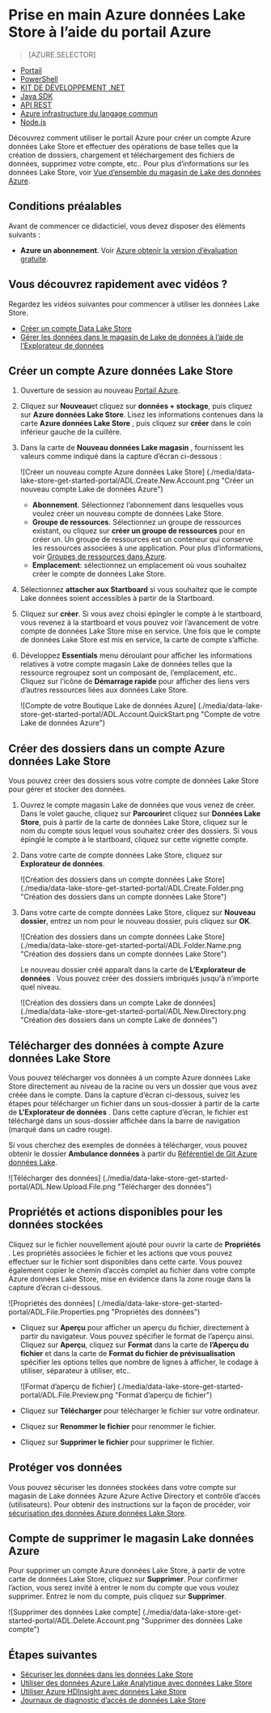 <properties 
   pageTitle="Prise en main données Lake Store | Azure" 
   description="Utiliser le portail pour créer un compte Data Lake Store et effectuer les opérations de base du magasin de données Lake" 
   services="data-lake-store" 
   documentationCenter="" 
   authors="nitinme" 
   manager="jhubbard" 
   editor="cgronlun"/>
 
<tags
   ms.service="data-lake-store"
   ms.devlang="na"
   ms.topic="hero-article"
   ms.tgt_pltfrm="na"
   ms.workload="big-data" 
   ms.date="09/13/2016"
   ms.author="nitinme"/>

# <a name="get-started-with-azure-data-lake-store-using-the-azure-portal"></a>Prise en main Azure données Lake Store à l’aide du portail Azure

> [AZURE.SELECTOR]
- [Portail](data-lake-store-get-started-portal.md)
- [PowerShell](data-lake-store-get-started-powershell.md)
- [KIT DE DÉVELOPPEMENT .NET](data-lake-store-get-started-net-sdk.md)
- [Java SDK](data-lake-store-get-started-java-sdk.md)
- [API REST](data-lake-store-get-started-rest-api.md)
- [Azure infrastructure du langage commun](data-lake-store-get-started-cli.md)
- [Node.js](data-lake-store-manage-use-nodejs.md)

Découvrez comment utiliser le portail Azure pour créer un compte Azure données Lake Store et effectuer des opérations de base telles que la création de dossiers, chargement et téléchargement des fichiers de données, supprimez votre compte, etc.. Pour plus d’informations sur les données Lake Store, voir [Vue d’ensemble du magasin de Lake des données Azure](data-lake-store-overview.md).

## <a name="prerequisites"></a>Conditions préalables

Avant de commencer ce didacticiel, vous devez disposer des éléments suivants :

- **Azure un abonnement**. Voir [Azure obtenir la version d’évaluation gratuite](https://azure.microsoft.com/pricing/free-trial/).

## <a name="do-you-learn-fast-with-videos"></a>Vous découvrez rapidement avec vidéos ?

Regardez les vidéos suivantes pour commencer à utiliser les données Lake Store.

* [Créer un compte Data Lake Store](https://mix.office.com/watch/1k1cycy4l4gen)
* [Gérer les données dans le magasin de Lake de données à l’aide de l’Explorateur de données](https://mix.office.com/watch/icletrxrh6pc)

## <a name="create-an-azure-data-lake-store-account"></a>Créer un compte Azure données Lake Store

1. Ouverture de session au nouveau [Portail Azure](https://portal.azure.com).

2. Cliquez sur **Nouveau**et cliquez sur **données + stockage**, puis cliquez sur **Azure données Lake Store**. Lisez les informations contenues dans la carte **Azure données Lake Store** , puis cliquez sur **créer** dans le coin inférieur gauche de la cuillère.

3. Dans la carte de **Nouveau données Lake magasin** , fournissent les valeurs comme indiqué dans la capture d’écran ci-dessous :

    ![Créer un nouveau compte Azure données Lake Store] (./media/data-lake-store-get-started-portal/ADL.Create.New.Account.png "Créer un nouveau compte Lake de données Azure")

    - **Abonnement**. Sélectionnez l’abonnement dans lesquelles vous voulez créer un nouveau compte de données Lake Store.
    - **Groupe de ressources**. Sélectionnez un groupe de ressources existant, ou cliquez sur **créer un groupe de ressources** pour en créer un. Un groupe de ressources est un conteneur qui conserve les ressources associées à une application. Pour plus d’informations, voir [Groupes de ressources dans Azure](azure-resource-manager/resource-group-overview.md#resource-groups).
    - **Emplacement**: sélectionnez un emplacement où vous souhaitez créer le compte de données Lake Store.

4. Sélectionnez **attacher aux Startboard** si vous souhaitez que le compte Lake données soient accessibles à partir de la Startboard.

5. Cliquez sur **créer**. Si vous avez choisi épingler le compte à le startboard, vous revenez à la startboard et vous pouvez voir l’avancement de votre compte de données Lake Store mise en service. Une fois que le compte de données Lake Store est mis en service, la carte de compte s’affiche.

6. Développez **Essentials** menu déroulant pour afficher les informations relatives à votre compte magasin Lake de données telles que la ressource regroupez sont un composant de, l’emplacement, etc.. Cliquez sur l’icône de **Démarrage rapide** pour afficher des liens vers d’autres ressources liées aux données Lake Store.

    ![Compte de votre Boutique Lake de données Azure] (./media/data-lake-store-get-started-portal/ADL.Account.QuickStart.png "Compte de votre Lake de données Azure")

## <a name="createfolder"></a>Créer des dossiers dans un compte Azure données Lake Store

Vous pouvez créer des dossiers sous votre compte de données Lake Store pour gérer et stocker des données.

1. Ouvrez le compte magasin Lake de données que vous venez de créer. Dans le volet gauche, cliquez sur **Parcourir**et cliquez sur **Données Lake Store**, puis à partir de la carte de données Lake Store, cliquez sur le nom du compte sous lequel vous souhaitez créer des dossiers. Si vous épinglé le compte à le startboard, cliquez sur cette vignette compte.

2. Dans votre carte de compte données Lake Store, cliquez sur **Explorateur de données**.

    ![Création des dossiers dans un compte données Lake Store] (./media/data-lake-store-get-started-portal/ADL.Create.Folder.png "Création des dossiers dans un compte données Lake Store")

3. Dans votre carte de compte données Lake Store, cliquez sur **Nouveau dossier**, entrez un nom pour le nouveau dossier, puis cliquez sur **OK**.
    
    ![Création des dossiers dans un compte données Lake Store] (./media/data-lake-store-get-started-portal/ADL.Folder.Name.png "Création des dossiers dans un compte données Lake Store")
    
    Le nouveau dossier créé apparaît dans la carte de **L’Explorateur de données** . Vous pouvez créer des dossiers imbriqués jusqu'à n’importe quel niveau.

    ![Création des dossiers dans un compte Lake de données] (./media/data-lake-store-get-started-portal/ADL.New.Directory.png "Création des dossiers dans un compte Lake de données")


## <a name="uploaddata"></a>Télécharger des données à compte Azure données Lake Store

Vous pouvez télécharger vos données à un compte Azure données Lake Store directement au niveau de la racine ou vers un dossier que vous avez créée dans le compte. Dans la capture d’écran ci-dessous, suivez les étapes pour télécharger un fichier dans un sous-dossier à partir de la carte de **L’Explorateur de données** . Dans cette capture d’écran, le fichier est téléchargé dans un sous-dossier affichée dans la barre de navigation (marqué dans un cadre rouge).

Si vous cherchez des exemples de données à télécharger, vous pouvez obtenir le dossier **Ambulance données** à partir du [Référentiel de Git Azure données Lake](https://github.com/MicrosoftBigData/usql/tree/master/Examples/Samples/Data/AmbulanceData).

![Télécharger des données] (./media/data-lake-store-get-started-portal/ADL.New.Upload.File.png "Télécharger des données")


## <a name="properties"></a>Propriétés et actions disponibles pour les données stockées

Cliquez sur le fichier nouvellement ajouté pour ouvrir la carte de **Propriétés** . Les propriétés associées le fichier et les actions que vous pouvez effectuer sur le fichier sont disponibles dans cette carte. Vous pouvez également copier le chemin d’accès complet au fichier dans votre compte Azure données Lake Store, mise en évidence dans la zone rouge dans la capture d’écran ci-dessous.

![Propriétés des données] (./media/data-lake-store-get-started-portal/ADL.File.Properties.png "Propriétés des données")

* Cliquez sur **Aperçu** pour afficher un aperçu du fichier, directement à partir du navigateur. Vous pouvez spécifier le format de l’aperçu ainsi. Cliquez sur **Aperçu**, cliquez sur **Format** dans la carte de **l’Aperçu du fichier** et dans la carte de **Format du fichier de prévisualisation** spécifier les options telles que nombre de lignes à afficher, le codage à utiliser, séparateur à utiliser, etc..

  ![Format d’aperçu de fichier] (./media/data-lake-store-get-started-portal/ADL.File.Preview.png "Format d’aperçu de fichier")

* Cliquez sur **Télécharger** pour télécharger le fichier sur votre ordinateur.

* Cliquez sur **Renommer le fichier** pour renommer le fichier.

* Cliquez sur **Supprimer le fichier** pour supprimer le fichier.


## <a name="secure-your-data"></a>Protéger vos données

Vous pouvez sécuriser les données stockées dans votre compte sur magasin de Lake données Azure Azure Active Directory et contrôle d’accès (utilisateurs). Pour obtenir des instructions sur la façon de procéder, voir [sécurisation des données Azure données Lake Store](data-lake-store-secure-data.md).


## <a name="delete-azure-data-lake-store-account"></a>Compte de supprimer le magasin Lake données Azure

Pour supprimer un compte Azure données Lake Store, à partir de votre carte de données Lake Store, cliquez sur **Supprimer**. Pour confirmer l’action, vous serez invité à entrer le nom du compte que vous voulez supprimer. Entrez le nom du compte, puis cliquez sur **Supprimer**.

![Supprimer des données Lake compte] (./media/data-lake-store-get-started-portal/ADL.Delete.Account.png "Supprimer des données Lake compte")


## <a name="next-steps"></a>Étapes suivantes

- [Sécuriser les données dans les données Lake Store](data-lake-store-secure-data.md)
- [Utiliser des données Azure Lake Analytique avec données Lake Store](../data-lake-analytics/data-lake-analytics-get-started-portal.md)
- [Utiliser Azure HDInsight avec données Lake Store](data-lake-store-hdinsight-hadoop-use-portal.md)
- [Journaux de diagnostic d’accès de données Lake Store](data-lake-store-diagnostic-logs.md)
